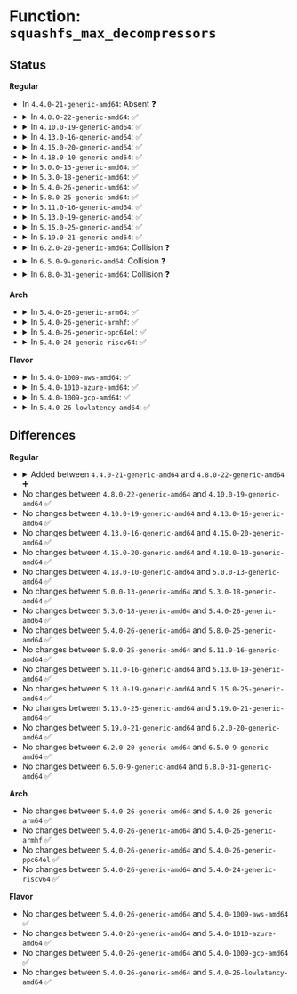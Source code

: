 # Function: <code>squashfs_max_decompressors</code>

## Status
<b>Regular</b>
<ul>
<li>
In <code>4.4.0-21-generic-amd64</code>: Absent ❓
</li>
<li>
<details>
<summary>In <code>4.8.0-22-generic-amd64</code>: ✅</summary>

```c
int squashfs_max_decompressors()
```

```json
{
  "name": "squashfs_max_decompressors",
  "collision_type": "Unique Global",
  "inline_type": "No",
  "funcs": [
    {
      "addr": 18446744071582144448,
      "name": "squashfs_max_decompressors",
      "external": true,
      "loc": "fs/squashfs/decompressor_multi_percpu.c:94",
      "file": "fs/squashfs/decompressor_multi_percpu.c",
      "inline": "seen, unknown",
      "caller_inline": [],
      "caller_func": [
        "fs/squashfs/super.c:squashfs_fill_super"
      ]
    }
  ],
  "symbols": [
    {
      "addr": 18446744071582144448,
      "name": "squashfs_max_decompressors",
      "section": ".text",
      "bind": "STB_GLOBAL",
      "size": 28
    }
  ]
}
```
</details>
</li>
<li>
<details>
<summary>In <code>4.10.0-19-generic-amd64</code>: ✅</summary>

```c
int squashfs_max_decompressors()
```

```json
{
  "name": "squashfs_max_decompressors",
  "collision_type": "Unique Global",
  "inline_type": "No",
  "funcs": [
    {
      "addr": 18446744071582233984,
      "name": "squashfs_max_decompressors",
      "external": true,
      "loc": "fs/squashfs/decompressor_single.c:82",
      "file": "fs/squashfs/decompressor_single.c",
      "inline": "seen, unknown",
      "caller_inline": [],
      "caller_func": [
        "fs/squashfs/super.c:squashfs_fill_super"
      ]
    }
  ],
  "symbols": [
    {
      "addr": 18446744071582233984,
      "name": "squashfs_max_decompressors",
      "section": ".text",
      "bind": "STB_GLOBAL",
      "size": 16
    }
  ]
}
```
</details>
</li>
<li>
<details>
<summary>In <code>4.13.0-16-generic-amd64</code>: ✅</summary>

```c
int squashfs_max_decompressors()
```

```json
{
  "name": "squashfs_max_decompressors",
  "collision_type": "Unique Global",
  "inline_type": "No",
  "funcs": [
    {
      "addr": 18446744071582318736,
      "name": "squashfs_max_decompressors",
      "external": true,
      "loc": "fs/squashfs/decompressor_single.c:82",
      "file": "fs/squashfs/decompressor_single.c",
      "inline": "seen, unknown",
      "caller_inline": [],
      "caller_func": [
        "fs/squashfs/super.c:squashfs_fill_super"
      ]
    }
  ],
  "symbols": [
    {
      "addr": 18446744071582318736,
      "name": "squashfs_max_decompressors",
      "section": ".text",
      "bind": "STB_GLOBAL",
      "size": 16
    }
  ]
}
```
</details>
</li>
<li>
<details>
<summary>In <code>4.15.0-20-generic-amd64</code>: ✅</summary>

```c
int squashfs_max_decompressors()
```

```json
{
  "name": "squashfs_max_decompressors",
  "collision_type": "Unique Global",
  "inline_type": "No",
  "funcs": [
    {
      "addr": 18446744071582468128,
      "name": "squashfs_max_decompressors",
      "external": true,
      "loc": "fs/squashfs/decompressor_single.c:82",
      "file": "fs/squashfs/decompressor_single.c",
      "inline": "seen, unknown",
      "caller_inline": [],
      "caller_func": [
        "fs/squashfs/super.c:squashfs_fill_super"
      ]
    }
  ],
  "symbols": [
    {
      "addr": 18446744071582468128,
      "name": "squashfs_max_decompressors",
      "section": ".text",
      "bind": "STB_GLOBAL",
      "size": 16
    }
  ]
}
```
</details>
</li>
<li>
<details>
<summary>In <code>4.18.0-10-generic-amd64</code>: ✅</summary>

```c
int squashfs_max_decompressors()
```

```json
{
  "name": "squashfs_max_decompressors",
  "collision_type": "Unique Global",
  "inline_type": "No",
  "funcs": [
    {
      "addr": 18446744071582659088,
      "name": "squashfs_max_decompressors",
      "external": true,
      "loc": "fs/squashfs/decompressor_single.c:82",
      "file": "fs/squashfs/decompressor_single.c",
      "inline": "seen, unknown",
      "caller_inline": [],
      "caller_func": [
        "fs/squashfs/super.c:squashfs_fill_super"
      ]
    }
  ],
  "symbols": [
    {
      "addr": 18446744071582659088,
      "name": "squashfs_max_decompressors",
      "section": ".text",
      "bind": "STB_GLOBAL",
      "size": 16
    }
  ]
}
```
</details>
</li>
<li>
<details>
<summary>In <code>5.0.0-13-generic-amd64</code>: ✅</summary>

```c
int squashfs_max_decompressors()
```

```json
{
  "name": "squashfs_max_decompressors",
  "collision_type": "Unique Global",
  "inline_type": "No",
  "funcs": [
    {
      "addr": 18446744071582760976,
      "name": "squashfs_max_decompressors",
      "external": true,
      "loc": "fs/squashfs/decompressor_single.c:82",
      "file": "fs/squashfs/decompressor_single.c",
      "inline": "seen, unknown",
      "caller_inline": [],
      "caller_func": [
        "fs/squashfs/super.c:squashfs_fill_super"
      ]
    }
  ],
  "symbols": [
    {
      "addr": 18446744071582760976,
      "name": "squashfs_max_decompressors",
      "section": ".text",
      "bind": "STB_GLOBAL",
      "size": 16
    }
  ]
}
```
</details>
</li>
<li>
<details>
<summary>In <code>5.3.0-18-generic-amd64</code>: ✅</summary>

```c
int squashfs_max_decompressors()
```

```json
{
  "name": "squashfs_max_decompressors",
  "collision_type": "Unique Global",
  "inline_type": "No",
  "funcs": [
    {
      "addr": 18446744071582935232,
      "name": "squashfs_max_decompressors",
      "external": true,
      "loc": "fs/squashfs/decompressor_single.c:80",
      "file": "fs/squashfs/decompressor_single.c",
      "inline": "seen, unknown",
      "caller_inline": [],
      "caller_func": [
        "fs/squashfs/super.c:squashfs_fill_super"
      ]
    }
  ],
  "symbols": [
    {
      "addr": 18446744071582935232,
      "name": "squashfs_max_decompressors",
      "section": ".text",
      "bind": "STB_GLOBAL",
      "size": 16
    }
  ]
}
```
</details>
</li>
<li>
<details>
<summary>In <code>5.4.0-26-generic-amd64</code>: ✅</summary>

```c
int squashfs_max_decompressors()
```

```json
{
  "name": "squashfs_max_decompressors",
  "collision_type": "Unique Global",
  "inline_type": "No",
  "funcs": [
    {
      "addr": 18446744071583041856,
      "name": "squashfs_max_decompressors",
      "external": true,
      "loc": "fs/squashfs/decompressor_single.c:80",
      "file": "fs/squashfs/decompressor_single.c",
      "inline": "seen, unknown",
      "caller_inline": [],
      "caller_func": [
        "fs/squashfs/super.c:squashfs_fill_super"
      ]
    }
  ],
  "symbols": [
    {
      "addr": 18446744071583041856,
      "name": "squashfs_max_decompressors",
      "section": ".text",
      "bind": "STB_GLOBAL",
      "size": 16
    }
  ]
}
```
</details>
</li>
<li>
<details>
<summary>In <code>5.8.0-25-generic-amd64</code>: ✅</summary>

```c
int squashfs_max_decompressors()
```

```json
{
  "name": "squashfs_max_decompressors",
  "collision_type": "Unique Global",
  "inline_type": "No",
  "funcs": [
    {
      "addr": 18446744071583359808,
      "name": "squashfs_max_decompressors",
      "external": true,
      "loc": "fs/squashfs/decompressor_single.c:81",
      "file": "fs/squashfs/decompressor_single.c",
      "inline": "seen, unknown",
      "caller_inline": [],
      "caller_func": [
        "fs/squashfs/super.c:squashfs_fill_super"
      ]
    }
  ],
  "symbols": [
    {
      "addr": 18446744071583359808,
      "name": "squashfs_max_decompressors",
      "section": ".text",
      "bind": "STB_GLOBAL",
      "size": 16
    }
  ]
}
```
</details>
</li>
<li>
<details>
<summary>In <code>5.11.0-16-generic-amd64</code>: ✅</summary>

```c
int squashfs_max_decompressors()
```

```json
{
  "name": "squashfs_max_decompressors",
  "collision_type": "Unique Global",
  "inline_type": "No",
  "funcs": [
    {
      "addr": 18446744071583475936,
      "name": "squashfs_max_decompressors",
      "external": true,
      "loc": "fs/squashfs/decompressor_single.c:81",
      "file": "fs/squashfs/decompressor_single.c",
      "inline": "seen, unknown",
      "caller_inline": [],
      "caller_func": [
        "fs/squashfs/super.c:squashfs_fill_super"
      ]
    }
  ],
  "symbols": [
    {
      "addr": 18446744071583475936,
      "name": "squashfs_max_decompressors",
      "section": ".text",
      "bind": "STB_GLOBAL",
      "size": 16
    }
  ]
}
```
</details>
</li>
<li>
<details>
<summary>In <code>5.13.0-19-generic-amd64</code>: ✅</summary>

```c
int squashfs_max_decompressors()
```

```json
{
  "name": "squashfs_max_decompressors",
  "collision_type": "Unique Global",
  "inline_type": "No",
  "funcs": [
    {
      "addr": 18446744071583498144,
      "name": "squashfs_max_decompressors",
      "external": true,
      "loc": "fs/squashfs/decompressor_single.c:81",
      "file": "fs/squashfs/decompressor_single.c",
      "inline": "seen, unknown",
      "caller_inline": [],
      "caller_func": [
        "fs/squashfs/super.c:squashfs_fill_super"
      ]
    }
  ],
  "symbols": [
    {
      "addr": 18446744071583498144,
      "name": "squashfs_max_decompressors",
      "section": ".text",
      "bind": "STB_GLOBAL",
      "size": 16
    }
  ]
}
```
</details>
</li>
<li>
<details>
<summary>In <code>5.15.0-25-generic-amd64</code>: ✅</summary>

```c
int squashfs_max_decompressors()
```

```json
{
  "name": "squashfs_max_decompressors",
  "collision_type": "Unique Global",
  "inline_type": "No",
  "funcs": [
    {
      "addr": 18446744071583853072,
      "name": "squashfs_max_decompressors",
      "external": true,
      "loc": "fs/squashfs/decompressor_single.c:81",
      "file": "fs/squashfs/decompressor_single.c",
      "inline": "seen, unknown",
      "caller_inline": [],
      "caller_func": [
        "fs/squashfs/super.c:squashfs_fill_super"
      ]
    }
  ],
  "symbols": [
    {
      "addr": 18446744071583853072,
      "name": "squashfs_max_decompressors",
      "section": ".text",
      "bind": "STB_GLOBAL",
      "size": 16
    }
  ]
}
```
</details>
</li>
<li>
<details>
<summary>In <code>5.19.0-21-generic-amd64</code>: ✅</summary>

```c
int squashfs_max_decompressors()
```

```json
{
  "name": "squashfs_max_decompressors",
  "collision_type": "Unique Global",
  "inline_type": "No",
  "funcs": [
    {
      "addr": 18446744071584423152,
      "name": "squashfs_max_decompressors",
      "external": true,
      "loc": "fs/squashfs/decompressor_multi_percpu.c:99",
      "file": "fs/squashfs/decompressor_multi_percpu.c",
      "inline": "seen, unknown",
      "caller_inline": [],
      "caller_func": [
        "fs/squashfs/super.c:squashfs_fill_super"
      ]
    }
  ],
  "symbols": [
    {
      "addr": 18446744071584423152,
      "name": "squashfs_max_decompressors",
      "section": ".text",
      "bind": "STB_GLOBAL",
      "size": 20
    }
  ]
}
```
</details>
</li>
<li>
<details>
<summary>In <code>6.2.0-20-generic-amd64</code>: Collision ❓</summary>

```c
int squashfs_max_decompressors()
```

```json
{
  "name": "squashfs_max_decompressors",
  "collision_type": "Static-Static Collision",
  "inline_type": "No",
  "funcs": [
    {
      "addr": 18446744071585081216,
      "name": "squashfs_max_decompressors",
      "external": false,
      "loc": "fs/squashfs/decompressor_single.c:81",
      "file": "fs/squashfs/decompressor_single.c",
      "inline": "seen, unknown",
      "caller_inline": [],
      "caller_func": []
    },
    {
      "addr": 18446744071585081728,
      "name": "squashfs_max_decompressors",
      "external": false,
      "loc": "fs/squashfs/decompressor_multi.c:32",
      "file": "fs/squashfs/decompressor_multi.c",
      "inline": "seen, unknown",
      "caller_inline": [],
      "caller_func": []
    },
    {
      "addr": 18446744071585083216,
      "name": "squashfs_max_decompressors",
      "external": false,
      "loc": "fs/squashfs/decompressor_multi_percpu.c:101",
      "file": "fs/squashfs/decompressor_multi_percpu.c",
      "inline": "seen, unknown",
      "caller_inline": [],
      "caller_func": []
    }
  ],
  "symbols": [
    {
      "addr": 18446744071585081216,
      "name": "squashfs_max_decompressors",
      "section": ".text",
      "bind": "STB_LOCAL",
      "size": 20
    },
    {
      "addr": 18446744071585081728,
      "name": "squashfs_max_decompressors",
      "section": ".text",
      "bind": "STB_LOCAL",
      "size": 23
    },
    {
      "addr": 18446744071585083216,
      "name": "squashfs_max_decompressors",
      "section": ".text",
      "bind": "STB_LOCAL",
      "size": 20
    }
  ]
}
```
</details>
</li>
<li>
<details>
<summary>In <code>6.5.0-9-generic-amd64</code>: Collision ❓</summary>

```c
int squashfs_max_decompressors()
```

```json
{
  "name": "squashfs_max_decompressors",
  "collision_type": "Static-Static Collision",
  "inline_type": "No",
  "funcs": [
    {
      "addr": 18446744071585310832,
      "name": "squashfs_max_decompressors",
      "external": false,
      "loc": "fs/squashfs/decompressor_single.c:81",
      "file": "fs/squashfs/decompressor_single.c",
      "inline": "seen, unknown",
      "caller_inline": [],
      "caller_func": []
    },
    {
      "addr": 18446744071585311344,
      "name": "squashfs_max_decompressors",
      "external": false,
      "loc": "fs/squashfs/decompressor_multi.c:32",
      "file": "fs/squashfs/decompressor_multi.c",
      "inline": "seen, unknown",
      "caller_inline": [],
      "caller_func": []
    },
    {
      "addr": 18446744071585312832,
      "name": "squashfs_max_decompressors",
      "external": false,
      "loc": "fs/squashfs/decompressor_multi_percpu.c:100",
      "file": "fs/squashfs/decompressor_multi_percpu.c",
      "inline": "seen, unknown",
      "caller_inline": [],
      "caller_func": []
    }
  ],
  "symbols": [
    {
      "addr": 18446744071585310832,
      "name": "squashfs_max_decompressors",
      "section": ".text",
      "bind": "STB_LOCAL",
      "size": 20
    },
    {
      "addr": 18446744071585311344,
      "name": "squashfs_max_decompressors",
      "section": ".text",
      "bind": "STB_LOCAL",
      "size": 23
    },
    {
      "addr": 18446744071585312832,
      "name": "squashfs_max_decompressors",
      "section": ".text",
      "bind": "STB_LOCAL",
      "size": 20
    }
  ]
}
```
</details>
</li>
<li>
<details>
<summary>In <code>6.8.0-31-generic-amd64</code>: Collision ❓</summary>

```c
int squashfs_max_decompressors()
```

```json
{
  "name": "squashfs_max_decompressors",
  "collision_type": "Static-Static Collision",
  "inline_type": "No",
  "funcs": [
    {
      "addr": 18446744071585545104,
      "name": "squashfs_max_decompressors",
      "external": false,
      "loc": "fs/squashfs/decompressor_single.c:81",
      "file": "fs/squashfs/decompressor_single.c",
      "inline": "seen, unknown",
      "caller_inline": [],
      "caller_func": []
    },
    {
      "addr": 18446744071585545664,
      "name": "squashfs_max_decompressors",
      "external": false,
      "loc": "fs/squashfs/decompressor_multi.c:32",
      "file": "fs/squashfs/decompressor_multi.c",
      "inline": "seen, unknown",
      "caller_inline": [],
      "caller_func": []
    },
    {
      "addr": 18446744071585547280,
      "name": "squashfs_max_decompressors",
      "external": false,
      "loc": "fs/squashfs/decompressor_multi_percpu.c:100",
      "file": "fs/squashfs/decompressor_multi_percpu.c",
      "inline": "seen, unknown",
      "caller_inline": [],
      "caller_func": []
    }
  ],
  "symbols": [
    {
      "addr": 18446744071585545104,
      "name": "squashfs_max_decompressors",
      "section": ".text",
      "bind": "STB_LOCAL",
      "size": 20
    },
    {
      "addr": 18446744071585545664,
      "name": "squashfs_max_decompressors",
      "section": ".text",
      "bind": "STB_LOCAL",
      "size": 23
    },
    {
      "addr": 18446744071585547280,
      "name": "squashfs_max_decompressors",
      "section": ".text",
      "bind": "STB_LOCAL",
      "size": 20
    }
  ]
}
```
</details>
</li>
</ul>
<b>Arch</b>
<ul>
<li>
<details>
<summary>In <code>5.4.0-26-generic-arm64</code>: ✅</summary>

```c
int squashfs_max_decompressors()
```

```json
{
  "name": "squashfs_max_decompressors",
  "collision_type": "Unique Global",
  "inline_type": "No",
  "funcs": [
    {
      "addr": 18446603336494738016,
      "name": "squashfs_max_decompressors",
      "external": true,
      "loc": "fs/squashfs/decompressor_single.c:80",
      "file": "fs/squashfs/decompressor_single.c",
      "inline": "seen, unknown",
      "caller_inline": [],
      "caller_func": [
        "fs/squashfs/super.c:squashfs_fill_super"
      ]
    }
  ],
  "symbols": [
    {
      "addr": 18446603336494738016,
      "name": "squashfs_max_decompressors",
      "section": ".text",
      "bind": "STB_GLOBAL",
      "size": 28
    }
  ]
}
```
</details>
</li>
<li>
<details>
<summary>In <code>5.4.0-26-generic-armhf</code>: ✅</summary>

```c
int squashfs_max_decompressors()
```

```json
{
  "name": "squashfs_max_decompressors",
  "collision_type": "Unique Global",
  "inline_type": "No",
  "funcs": [
    {
      "addr": 3228173536,
      "name": "squashfs_max_decompressors",
      "external": true,
      "loc": "fs/squashfs/decompressor_single.c:80",
      "file": "fs/squashfs/decompressor_single.c",
      "inline": "seen, unknown",
      "caller_inline": [],
      "caller_func": [
        "fs/squashfs/super.c:squashfs_fill_super"
      ]
    }
  ],
  "symbols": [
    {
      "addr": 3228173536,
      "name": "squashfs_max_decompressors",
      "section": ".text",
      "bind": "STB_GLOBAL",
      "size": 28
    }
  ]
}
```
</details>
</li>
<li>
<details>
<summary>In <code>5.4.0-26-generic-ppc64el</code>: ✅</summary>

```c
int squashfs_max_decompressors()
```

```json
{
  "name": "squashfs_max_decompressors",
  "collision_type": "Unique Global",
  "inline_type": "No",
  "funcs": [
    {
      "addr": 13835058055288564240,
      "name": "squashfs_max_decompressors",
      "external": true,
      "loc": "fs/squashfs/decompressor_single.c:80",
      "file": "fs/squashfs/decompressor_single.c",
      "inline": "seen, unknown",
      "caller_inline": [],
      "caller_func": [
        "fs/squashfs/super.c:squashfs_fill_super"
      ]
    }
  ],
  "symbols": [
    {
      "addr": 13835058055288564240,
      "name": "squashfs_max_decompressors",
      "section": ".text",
      "bind": "STB_GLOBAL",
      "size": 16
    }
  ]
}
```
</details>
</li>
<li>
<details>
<summary>In <code>5.4.0-24-generic-riscv64</code>: ✅</summary>

```c
int squashfs_max_decompressors()
```

```json
{
  "name": "squashfs_max_decompressors",
  "collision_type": "Unique Global",
  "inline_type": "No",
  "funcs": [
    {
      "addr": 18446743936274084450,
      "name": "squashfs_max_decompressors",
      "external": true,
      "loc": "fs/squashfs/decompressor_single.c:80",
      "file": "fs/squashfs/decompressor_single.c",
      "inline": "seen, unknown",
      "caller_inline": [],
      "caller_func": [
        "fs/squashfs/super.c:squashfs_fill_super"
      ]
    }
  ],
  "symbols": [
    {
      "addr": 18446743936274084450,
      "name": "squashfs_max_decompressors",
      "section": ".text",
      "bind": "STB_GLOBAL",
      "size": 28
    }
  ]
}
```
</details>
</li>
</ul>
<b>Flavor</b>
<ul>
<li>
<details>
<summary>In <code>5.4.0-1009-aws-amd64</code>: ✅</summary>

```c
int squashfs_max_decompressors()
```

```json
{
  "name": "squashfs_max_decompressors",
  "collision_type": "Unique Global",
  "inline_type": "No",
  "funcs": [
    {
      "addr": 18446744071583010592,
      "name": "squashfs_max_decompressors",
      "external": true,
      "loc": "fs/squashfs/decompressor_single.c:80",
      "file": "fs/squashfs/decompressor_single.c",
      "inline": "seen, unknown",
      "caller_inline": [],
      "caller_func": [
        "fs/squashfs/super.c:squashfs_fill_super"
      ]
    }
  ],
  "symbols": [
    {
      "addr": 18446744071583010592,
      "name": "squashfs_max_decompressors",
      "section": ".text",
      "bind": "STB_GLOBAL",
      "size": 16
    }
  ]
}
```
</details>
</li>
<li>
<details>
<summary>In <code>5.4.0-1010-azure-amd64</code>: ✅</summary>

```c
int squashfs_max_decompressors()
```

```json
{
  "name": "squashfs_max_decompressors",
  "collision_type": "Unique Global",
  "inline_type": "No",
  "funcs": [
    {
      "addr": 18446744071582947744,
      "name": "squashfs_max_decompressors",
      "external": true,
      "loc": "fs/squashfs/decompressor_single.c:80",
      "file": "fs/squashfs/decompressor_single.c",
      "inline": "seen, unknown",
      "caller_inline": [],
      "caller_func": [
        "fs/squashfs/super.c:squashfs_fill_super"
      ]
    }
  ],
  "symbols": [
    {
      "addr": 18446744071582947744,
      "name": "squashfs_max_decompressors",
      "section": ".text",
      "bind": "STB_GLOBAL",
      "size": 16
    }
  ]
}
```
</details>
</li>
<li>
<details>
<summary>In <code>5.4.0-1009-gcp-amd64</code>: ✅</summary>

```c
int squashfs_max_decompressors()
```

```json
{
  "name": "squashfs_max_decompressors",
  "collision_type": "Unique Global",
  "inline_type": "No",
  "funcs": [
    {
      "addr": 18446744071582999200,
      "name": "squashfs_max_decompressors",
      "external": true,
      "loc": "fs/squashfs/decompressor_single.c:80",
      "file": "fs/squashfs/decompressor_single.c",
      "inline": "seen, unknown",
      "caller_inline": [],
      "caller_func": [
        "fs/squashfs/super.c:squashfs_fill_super"
      ]
    }
  ],
  "symbols": [
    {
      "addr": 18446744071582999200,
      "name": "squashfs_max_decompressors",
      "section": ".text",
      "bind": "STB_GLOBAL",
      "size": 16
    }
  ]
}
```
</details>
</li>
<li>
<details>
<summary>In <code>5.4.0-26-lowlatency-amd64</code>: ✅</summary>

```c
int squashfs_max_decompressors()
```

```json
{
  "name": "squashfs_max_decompressors",
  "collision_type": "Unique Global",
  "inline_type": "No",
  "funcs": [
    {
      "addr": 18446744071583088432,
      "name": "squashfs_max_decompressors",
      "external": true,
      "loc": "fs/squashfs/decompressor_single.c:80",
      "file": "fs/squashfs/decompressor_single.c",
      "inline": "seen, unknown",
      "caller_inline": [],
      "caller_func": [
        "fs/squashfs/super.c:squashfs_fill_super"
      ]
    }
  ],
  "symbols": [
    {
      "addr": 18446744071583088432,
      "name": "squashfs_max_decompressors",
      "section": ".text",
      "bind": "STB_GLOBAL",
      "size": 16
    }
  ]
}
```
</details>
</li>
</ul>

## Differences
<b>Regular</b>
<ul>
<li>
<details>
<summary>Added between <code>4.4.0-21-generic-amd64</code> and <code>4.8.0-22-generic-amd64</code> ➕</summary>

```c
int squashfs_max_decompressors()
```
</details>
</li>
<li>
No changes between <code>4.8.0-22-generic-amd64</code> and <code>4.10.0-19-generic-amd64</code> ✅
</li>
<li>
No changes between <code>4.10.0-19-generic-amd64</code> and <code>4.13.0-16-generic-amd64</code> ✅
</li>
<li>
No changes between <code>4.13.0-16-generic-amd64</code> and <code>4.15.0-20-generic-amd64</code> ✅
</li>
<li>
No changes between <code>4.15.0-20-generic-amd64</code> and <code>4.18.0-10-generic-amd64</code> ✅
</li>
<li>
No changes between <code>4.18.0-10-generic-amd64</code> and <code>5.0.0-13-generic-amd64</code> ✅
</li>
<li>
No changes between <code>5.0.0-13-generic-amd64</code> and <code>5.3.0-18-generic-amd64</code> ✅
</li>
<li>
No changes between <code>5.3.0-18-generic-amd64</code> and <code>5.4.0-26-generic-amd64</code> ✅
</li>
<li>
No changes between <code>5.4.0-26-generic-amd64</code> and <code>5.8.0-25-generic-amd64</code> ✅
</li>
<li>
No changes between <code>5.8.0-25-generic-amd64</code> and <code>5.11.0-16-generic-amd64</code> ✅
</li>
<li>
No changes between <code>5.11.0-16-generic-amd64</code> and <code>5.13.0-19-generic-amd64</code> ✅
</li>
<li>
No changes between <code>5.13.0-19-generic-amd64</code> and <code>5.15.0-25-generic-amd64</code> ✅
</li>
<li>
No changes between <code>5.15.0-25-generic-amd64</code> and <code>5.19.0-21-generic-amd64</code> ✅
</li>
<li>
No changes between <code>5.19.0-21-generic-amd64</code> and <code>6.2.0-20-generic-amd64</code> ✅
</li>
<li>
No changes between <code>6.2.0-20-generic-amd64</code> and <code>6.5.0-9-generic-amd64</code> ✅
</li>
<li>
No changes between <code>6.5.0-9-generic-amd64</code> and <code>6.8.0-31-generic-amd64</code> ✅
</li>
</ul>
<b>Arch</b>
<ul>
<li>
No changes between <code>5.4.0-26-generic-amd64</code> and <code>5.4.0-26-generic-arm64</code> ✅
</li>
<li>
No changes between <code>5.4.0-26-generic-amd64</code> and <code>5.4.0-26-generic-armhf</code> ✅
</li>
<li>
No changes between <code>5.4.0-26-generic-amd64</code> and <code>5.4.0-26-generic-ppc64el</code> ✅
</li>
<li>
No changes between <code>5.4.0-26-generic-amd64</code> and <code>5.4.0-24-generic-riscv64</code> ✅
</li>
</ul>
<b>Flavor</b>
<ul>
<li>
No changes between <code>5.4.0-26-generic-amd64</code> and <code>5.4.0-1009-aws-amd64</code> ✅
</li>
<li>
No changes between <code>5.4.0-26-generic-amd64</code> and <code>5.4.0-1010-azure-amd64</code> ✅
</li>
<li>
No changes between <code>5.4.0-26-generic-amd64</code> and <code>5.4.0-1009-gcp-amd64</code> ✅
</li>
<li>
No changes between <code>5.4.0-26-generic-amd64</code> and <code>5.4.0-26-lowlatency-amd64</code> ✅
</li>
</ul>
